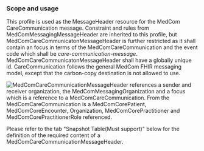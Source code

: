 ### Scope and usage 
This profile is used as the MessageHeader resource for the MedCom CareCommunication message. Constraint and rules from MedComMessagingMessageHeader are inherited to this profile, but MedComCareCommunicatonMessageHeader is further restricted as it shall contain an focus in terms of the MedComCareCommunication and the event code which shall be *care-communication-message*. MedComCareCommunicatonMessageHeader shall have a globally unique id. CareCommunication follows the general MedCom FHIR messaging model, except that the carbon-copy destination is not allowed to use.

<img alt="MedComCareCommunicationMessageHeader references a sender and receiver organization, the MedComMessagingOrganization and a focus which is a reference to a MedComCareCommunication. From the MedComCareCommunication is a MedComCorePatient, MedComCoreEncounter, Organization, MedComCorePractitioner and MedComCorePractitionerRole referenced." src="./carecommunication/CareCommunicationMessageHeader.svg" style="float:none; display:block; margin-left:auto; margin-right:auto;" />

Please refer to the tab "Snapshot Table(Must support)" below for the definition of the required content of a MedComCareCommunicationMessageHeader.
